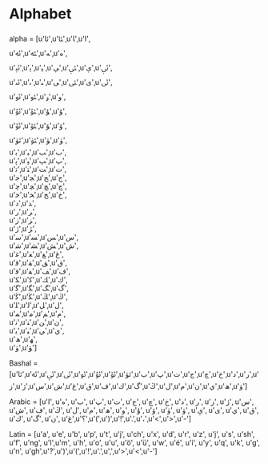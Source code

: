 # Alphabet

alpha = [u'ئا',u'ﯫ',u'ﺎ',u'ا',\
u'ﯬ',u'ﯭ',u'ﻪ',u'ە',\
u'ﯸ',u'ﯦ',u'ﯧ',u'ﯥ',u'ﯷ',u'ﯤ',u'ﯶ',\
u'ﯻ',u'ﯨ',u'ﯩ',u'ﯽ',u'ﯺ',u'ﯼ',u'ﯹ',\
u'ﯮ',u'ﯯ',u'ﯡ',u'و',\
u'ﯰ',u'ﯱ',u'ﯘ',u'ﯗ',\
u'ﯲ',u'ﯳ',u'ﯚ',u'ﯙ',\
u'ئۈ',u'ﯵ',u'ﯜ',u'ﯛ',\
u'ﺑ',u'ﺒ',u'ﺐ',u'ﺏ',\
u'ﭘ',u'ﭙ',u'ﭗ',u'ﭖ',\
u'ﺗ',u'ﺘ',u'ﺖ',u'ﺕ',\
u'ﺟ',u'ﺠ',u'ﺞ',u'ﺝ',\
u'ﭼ',u'ﭽ',u'ﭻ',u'ﭺ',\
u'ﺧ',u'ﺨ',u'ﺦ',u'ﺥ',\
u'د',u'ﺪ',\
u'ر',u'ﺮ',\
u'ز',u'ﺰ',\
u'ﮊ',u'ﮋ',\
u'ﺳ',u'ﺴ',u'ﺲ',u'ﺱ',\
u'ﺷ',u'ﺸ',u'ﺶ',u'ﺵ',\
u'ﻏ',u'ﻐ',u'ﻎ',u'ﻍ',\
u'ﻗ',u'ﻘ',u'ﻖ',u'ﻕ',\
u'ﻓ',u'ﻔ',u'ﻒ',u'ﻑ',\
u'ﻜ',u'ﻛ',u'ﻚ',u'ﻙ',\
u'ﮔ',u'ﮕ',u'ﮓ',u'ﮒ',\
u'ﯕ',u'ﯖ',u'ﯔ',u'ﯓ',\
u'ﻠ',u'ﻟ',u'ﻞ',u'ﻝ',\
u'ﻤ',u'ﻣ',u'ﻢ',u'ﻡ',\
u'ﻧ',u'ﻨ',u'ﻦ',u'ﻥ',\
u'ﻳ',u'ﻴ',u'ﻲ',u'ي',\
u'ھ',u'ﻬ',\
u'ۋ',u'ﯟ']

Bashal = [u'ئا',u'ﯬ',u'ﯶ',u'ﯹ',u'ﯮ',u'ﯰ',u'ﯲ',u'ئۈ',u'ﺏ',u'ﭖ',u'ﺕ',u'ﺝ',u'ﭺ',u'ﺥ',u'د',u'ر',u'ز',u'ﮊ',u'ﺱ',u'ﺵ',u'ﻍ',u'ﻕ',u'ﻑ',u'ﻙ',u'ﮒ',u'ﯓ',u'ﻝ',u'ﻡ',u'ﻥ',u'ي',u'ھ',u'ۋ']


Arabic = [u'ا', u'ە', u'ب', u'پ', u'ت', u'ج', u'چ', u'خ', u'د', u'ر', u'ز', u'ژ', u'س', u'ش', u'ف', u'ڭ', u'ل', u'م', u'ھ', u'و', u'ۇ', u'ۆ', u'ۈ', u'ۋ', u'ې', u'ى', u'ي', u'ق', u'ك', u'گ', u'ن', u'غ',u'؟',u'(',u')',u'!',u'.',u'،',u'<',u'>',u'-']

Latin  = [u'a', u'e',  u'b', u'p', u't', u'j', u'ch', u'x', u'd', u'r', u'z', u'j', u's', u'sh', u'f', u'ng', u'l',u'm', u'h', u'o', u'u', u'ö', u'ü', u'w', u'é', u'i', u'y', u'q', u'k', u'g', u'n', u'gh',u'?',u')',u'(',u'!',u'.',u',',u'>',u'<',u'-']
